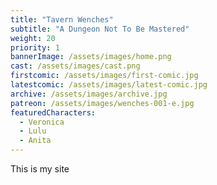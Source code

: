 ```yaml
---
title: "Tavern Wenches"
subtitle: "A Dungeon Not To Be Mastered"
weight: 20
priority: 1
bannerImage: /assets/images/home.png
cast: /assets/images/cast.png
firstcomic: /assets/images/first-comic.jpg
latestcomic: /assets/images/latest-comic.jpg
archive: /assets/images/archive.jpg
patreon: /assets/images/wenches-001-e.jpg
featuredCharacters:
  - Veronica
  - Lulu
  - Anita
---
```


This is my site
